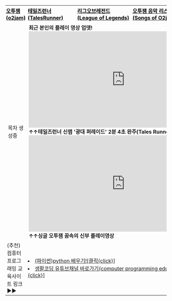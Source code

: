 <html>

<head>
 <meta charset="UTF-8">
 <style>
 .list{padding-left: 5px; padding-right: 5px; border-top: none; border-left: none; border-bottom: none; border-right: none;}
 #only{padding-left: 2px; padding-right: 2px; border-top: none; border-left: none; border-bottom: none; border-right: none;}
 #id{color:red;}
 #id{color:black;}
 </style>
</head>

<body>
<body background="배경수정.png">

<table width="800" height="1000" align="center" cellpadding="20" cellspacing="10">


<tr style="height=50px;">
<td class="list" id="only">
  <a href="https://m.post.naver.com/viewer/postView.nhn?volumeNo=18073606&memberNo=8626508&vType=VERTICAL" target="_blank"><font color="black"><b>오투잼(o2jam)</b></font></a></td>
<td class="list">
  <a href="http://tr.game.onstove.com/index.asp" target="_blank"><font color="black"><b>테일즈런너(TalesRunner)</b></font></a></td>
<td class="list">
  <a href="https://leagueoflegends.co.kr/" target="_blank"><font color="black"><b>리그오브레전드(League of Legends)</b></font></a></td>
<td class="list">
  <a href="https://www.youtube.com/watch?v=NpyrcXYPiM4&list=PLw12emVrmPC_GWfSMc9JUkDJDZBDPaklF" target="_blank"><font color="black"><b>오투잼 음악 리스트(Songs of O2jam)</b></font></a></td>
<td class="list">
  <a href="https://www.sectiong.net/107" target="_blank"><font color="black"><b>싱글오투잼(오투매니아) 파일공유</b></font></a></td>
</tr>



<tr height="400">
  <td> 목차 생성중 </td>
 <td style="background:transparent;" colspan="4"><b>최근 본인의 플레이 영상 업뎃!<br>
<iframe width="600" height="300" src="https://www.youtube.com/embed/PQveqCcqvLs" frameborder="0" allow="accelerometer; autoplay; encrypted-media; gyroscope; picture-in-picture" allowfullscreen></iframe>
<br>↑↑테일즈런너 신맵 '광대 퍼레이드' 2분 4초 완주(Tales Runner)
<iframe width="600" height="300" src="https://www.youtube.com/embed/fsxaGLUBmek" frameborder="0" allow="accelerometer; autoplay; encrypted-media; gyroscope; picture-in-picture" allowfullscreen></iframe>
<br>↑↑싱글 오투잼 꿈속의 신부 플레이영상</b>
</td>
</tr>



<tr style="height=50px;">
<td class="list" id="black">(추천)컴퓨터 프로그래밍 교육사이트 링크▶▶</td>
<td colspan="4" class="list">
<li><a href="https://wikidocs.net/book/1657" target="_blank" align="left" id="red">(파이썬)python 배우기![클릭(click)]</a></li>
<li><a href="https://www.youtube.com/user/egoing2" target="_blank" align="left" id="red">생활코딩 유튜브채널 바로가기(computer programming education videos)[클릭(click)]</a></li>
</ol>

